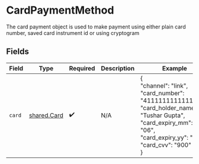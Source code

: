 # CardPaymentMethod

The card payment object is used to make payment using either plain card number, saved card instrument id or using cryptogram 


## Fields

| Field                                                                                                                                                           | Type                                                                                                                                                            | Required                                                                                                                                                        | Description                                                                                                                                                     | Example                                                                                                                                                         |
| --------------------------------------------------------------------------------------------------------------------------------------------------------------- | --------------------------------------------------------------------------------------------------------------------------------------------------------------- | --------------------------------------------------------------------------------------------------------------------------------------------------------------- | --------------------------------------------------------------------------------------------------------------------------------------------------------------- | --------------------------------------------------------------------------------------------------------------------------------------------------------------- |
| `card`                                                                                                                                                          | [shared.Card](../../models/shared/card.md)                                                                                                                      | :heavy_check_mark:                                                                                                                                              | N/A                                                                                                                                                             | {<br/>"channel": "link",<br/>"card_number": "4111111111111111",<br/>"card_holder_name": "Tushar Gupta",<br/>"card_expiry_mm": "06",<br/>"card_expiry_yy": "22",<br/>"card_cvv": "900"<br/>} |